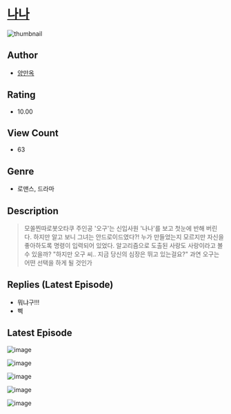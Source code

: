 # [나나](https://comic.naver.com/challenge/list?titleId=810393)
![thumbnail](https://image-comic.pstatic.net/user_contents_data/challenge_comic/2023/05/23/354088/upload_3775482562830610736_480x623.jpeg)

## Author
- [양만옥](https://comic.naver.com/artistTitle?id=354088)

## Rating
- 10.00

## View Count
- 63

## Genre
- 로맨스, 드라마

## Description
> 모쏠찐따로봇오타쿠 주인공 '오구'는 신입사원 '나나'를 보고 첫눈에 반해 버린다. 하지만 알고 보니 그녀는 안드로이드였다?! 누가 만들었는지 모르지만 자신을 좋아하도록 명령이 입력되어 있었다. 알고리즘으로 도출된 사랑도 사랑이라고 볼 수 있을까? "하지만 오구 씨.. 지금 당신의 심장은 뛰고 있는걸요?" 과연 오구는 어떤 선택을 하게 될 것인가

## Replies (Latest Episode)
- 뭐냐구!!!
- 삑

## Latest Episode
![image](https://image-comic.pstatic.net/user_contents_data/challenge_comic/2023/05/23/354088/upload_4063484035143315769.jpeg)

![image](https://image-comic.pstatic.net/user_contents_data/challenge_comic/2023/05/23/354088/upload_7293128137035100214.jpeg)

![image](https://image-comic.pstatic.net/user_contents_data/challenge_comic/2023/05/23/354088/upload_3919874634516083250.jpeg)

![image](https://image-comic.pstatic.net/user_contents_data/challenge_comic/2023/05/23/354088/upload_7077180522840013158.jpeg)

![image](https://image-comic.pstatic.net/user_contents_data/challenge_comic/2023/05/23/354088/upload_3616445902454219568.jpeg)
